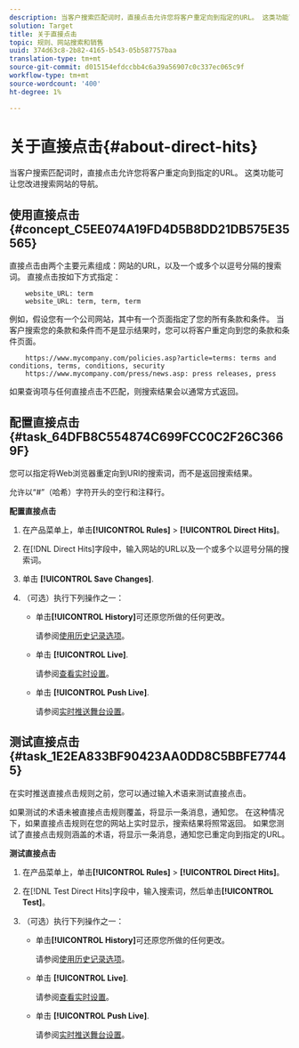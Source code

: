 ```yaml
---
description: 当客户搜索匹配词时，直接点击允许您将客户重定向到指定的URL。 这类功能可让您改进搜索网站的导航。
solution: Target
title: 关于直接点击
topic: 规则、网站搜索和销售
uuid: 374d63c8-2b82-4165-b543-05b587757baa
translation-type: tm+mt
source-git-commit: d015154efdccbb4c6a39a56907c0c337ec065c9f
workflow-type: tm+mt
source-wordcount: '400'
ht-degree: 1%

---
```



# 关于直接点击{#about-direct-hits}

当客户搜索匹配词时，直接点击允许您将客户重定向到指定的URL。 这类功能可让您改进搜索网站的导航。

## 使用直接点击{#concept_C5EE074A19FD4D5B8DD21DB575E35565}

直接点击由两个主要元素组成：网站的URL，以及一个或多个以逗号分隔的搜索词。 直接点击按如下方式指定：

```
    website_URL: term
    website_URL: term, term, term
```

例如，假设您有一个公司网站，其中有一个页面指定了您的所有条款和条件。 当客户搜索您的条款和条件而不是显示结果时，您可以将客户重定向到您的条款和条件页面。

```
    https://www.mycompany.com/policies.asp?article=terms: terms and conditions, terms, conditions, security
    https://www.mycompany.com/press/news.asp: press releases, press
```

如果查询项与任何直接点击不匹配，则搜索结果会以通常方式返回。

## 配置直接点击{#task_64DFB8C554874C699FCC0C2F26C3669F}

您可以指定将Web浏览器重定向到URI的搜索词，而不是返回搜索结果。

<!-- 

t_configuring_direct_hits.xml

 -->

允许以“#”（哈希）字符开头的空行和注释行。

**配置直接点击**

1. 在产品菜单上，单击&#x200B;**[!UICONTROL Rules]** > **[!UICONTROL Direct Hits]**。
1. 在[!DNL Direct Hits]字段中，输入网站的URL以及一个或多个以逗号分隔的搜索词。
1. 单击 **[!UICONTROL Save Changes]**.
1. （可选）执行下列操作之一：

   * 单击&#x200B;**[!UICONTROL History]**&#x200B;可还原您所做的任何更改。

      请参阅[使用历史记录选项](../t-using-the-history-option.md#task_70DD3F87A67242BBBD2CB27156F43002)。

   * 单击 **[!UICONTROL Live]**.

      请参阅[查看实时设置](../c-about-staging.md#task_401A0EBDB5DB4D4CA933CBA7BECDC10F)。

   * 单击 **[!UICONTROL Push Live]**.

      请参阅[实时推送舞台设置](../c-about-staging.md#task_44306783B4C0408AAA58B471DAF2D9A4)。

## 测试直接点击{#task_1E2EA833BF90423AA0DD8C5BBFE77445}

在实时推送直接点击规则之前，您可以通过输入术语来测试直接点击。

<!-- 

t_testing_direct_hits.xml

 -->

如果测试的术语未被直接点击规则覆盖，将显示一条消息，通知您。 在这种情况下，如果直接点击规则在您的网站上实时显示，搜索结果将照常返回。 如果您测试了直接点击规则涵盖的术语，将显示一条消息，通知您已重定向到指定的URL。

**测试直接点击**

1. 在产品菜单上，单击&#x200B;**[!UICONTROL Rules]** > **[!UICONTROL Direct Hits]**。
1. 在[!DNL Test Direct Hits]字段中，输入搜索词，然后单击&#x200B;**[!UICONTROL Test]**。
1. （可选）执行下列操作之一：

   * 单击&#x200B;**[!UICONTROL History]**&#x200B;可还原您所做的任何更改。

      请参阅[使用历史记录选项](../t-using-the-history-option.md#task_70DD3F87A67242BBBD2CB27156F43002)。

   * 单击 **[!UICONTROL Live]**.

      请参阅[查看实时设置](../c-about-staging.md#task_401A0EBDB5DB4D4CA933CBA7BECDC10F)。

   * 单击 **[!UICONTROL Push Live]**.

      请参阅[实时推送舞台设置](../c-about-staging.md#task_44306783B4C0408AAA58B471DAF2D9A4)。

